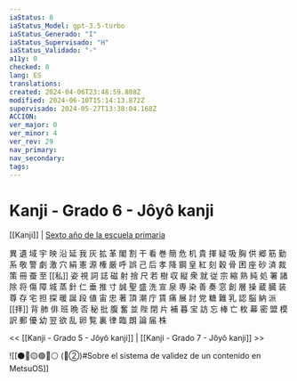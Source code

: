 ```yaml
---
iaStatus: 8
iaStatus_Model: gpt-3.5-turbo
iaStatus_Generado: "I"
iaStatus_Supervisado: "H"
iaStatus_Validado: "-"
a11y: 0
checked: 0
lang: ES
translations: 
created: 2024-04-06T23:48:59.808Z
modified: 2024-06-10T15:14:13.872Z
supervisado: 2024-05-27T13:38:04.168Z
ACCION: 
ver_major: 0
ver_minor: 4
ver_rev: 29
nav_primary: 
nav_secondary: 
tags:
---
```

# Kanji - Grado 6 - Jôyô kanji

 [[Kanji]] | [Sexto año de la escuela primaria](https://es.wikibooks.org/wiki/Japon%C3%A9s/Kanji/Grado_6 "Japonés/Kanji/Grado 6")

異 遺 域 宇 映 沿 延 我 灰 拡 革 閣 割 干 看 巻 簡 危 机 貴 揮 疑 吸 胸 供 郷 筋 勤 系 敬 警 劇 激 穴 絹 憲 源 権 厳 呼 誤 己 后 孝 降 鋼 皇 紅 刻 穀 骨 困 座 砂 済 裁 策 冊 蚕 至 [[私]] 姿 視 詞 誌 磁 射 捨 尺 若 樹 収 縦 衆 就 従 宗 縮 熟 純 処 署 諸 除 将 傷 障 城 蒸 針 仁 垂 推 寸 誠 聖 盛 洗 宣 泉 専 染 善 奏 窓 創 層 操 蔵 臓 装 尊 存 宅 担 探 暖 誕 段 値 宙 忠 著 頂 潮 庁 賃 痛 展 討 党 糖 難 乳 認 脳 納 派 [[拝]] 背 肺 俳 班 晩 否 秘 批 腹 奮 並 陛 閉 片 補 暮 宝 訪 忘 棒 亡 枚 幕 密 盟 模 訳 郵 優 幼 翌 欲 乱 卵 覧 裏 律 臨 朗 論 届 株

<< [[Kanji - Grado 5 - Jôyô kanji]] | [[Kanji - Grado 7 - Jôyô kanji]] >>

![[⚫🔴🟡🟢🔵⚪ (🔴②)#Sobre el sistema de validez de un contenido en MetsuOS]]